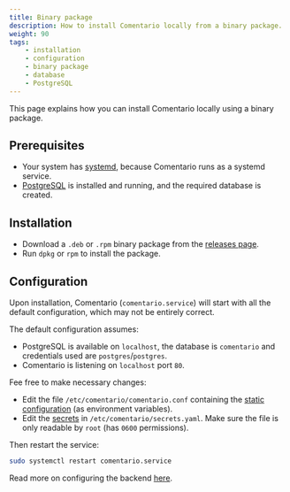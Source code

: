 ```yaml
---
title: Binary package
description: How to install Comentario locally from a binary package.
weight: 90
tags:
    - installation
    - configuration
    - binary package
    - database
    - PostgreSQL
---
```


This page explains how you can install Comentario locally using a binary package.

<!--more-->

## Prerequisites

* Your system has [systemd](https://systemd.io/), because Comentario runs as a systemd service.
* [PostgreSQL](requirements) is installed and running, and the required database is created.

## Installation

* Download a `.deb` or `.rpm` binary package from the [releases page](https://gitlab.com/comentario/comentario/-/releases).
* Run `dpkg` or `rpm` to install the package.

## Configuration

Upon installation, Comentario (`comentario.service`) will start with all the default configuration, which may not be entirely correct.

The default configuration assumes:

* PostgreSQL is available on `localhost`, the database is `comentario` and credentials used are `postgres`/`postgres`.
* Comentario is listening on `localhost` port `80`.

Fee free to make necessary changes:

* Edit the file `/etc/comentario/comentario.conf` containing the [static configuration](/configuration/backend/static) (as environment variables).
* Edit the [secrets](/configuration/backend/secrets) in `/etc/comentario/secrets.yaml`. Make sure the file is only readable by `root` (has `0600` permissions).

Then restart the service:

```bash
sudo systemctl restart comentario.service
```

Read more on configuring the backend [here](/configuration/backend).
